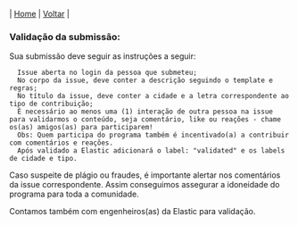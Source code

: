 | [Home](https://elastic.github.io/Elastic-Recognition-Program/) | [Voltar](https://elastic.github.io/Elastic-Recognition-Program/brazil) |

### Validação da submissão: ###

Sua submissão deve seguir as instruções a seguir:

      Issue aberta no login da pessoa que submeteu;
      No corpo da issue, deve conter a descrição seguindo o template e regras;
      No título da issue, deve conter a cidade e a letra correspondente ao tipo de contribuição;
      É necessário ao menos uma (1) interação de outra pessoa na issue para validarmos o conteúdo, seja comentário, like ou reações - chame os(as) amigos(as) para participarem!
      Obs: Quem participa do programa também é incentivado(a) a contribuir com comentários e reações.
      Após validado a Elastic adicionará o label: "validated" e os labels de cidade e tipo.

Caso suspeite de plágio ou fraudes, é importante alertar nos comentários da issue correspondente. Assim conseguimos assegurar a idoneidade do programa para toda a comunidade.

Contamos também com engenheiros(as) da Elastic para validação. 
